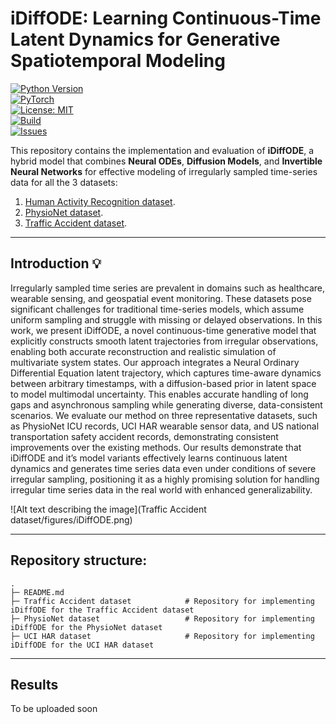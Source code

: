# iDiffODE: Learning Continuous-Time Latent Dynamics for Generative Spatiotemporal Modeling

[![Python Version](https://img.shields.io/badge/python-3.9%2B-blue.svg)](https://www.python.org/downloads/)  
[![PyTorch](https://img.shields.io/badge/PyTorch-2.0+-ee4c2c.svg?logo=pytorch)](https://pytorch.org/)  
[![License: MIT](https://img.shields.io/badge/License-MIT-green.svg)](LICENSE)  
[![Build](https://img.shields.io/badge/build-passing-brightgreen.svg)]()  
[![Issues](https://img.shields.io/github/issues/yourusername/idiffode.svg)](https://github.com/yourusername/idiffode/issues)  



This repository contains the implementation and evaluation of **iDiffODE**, a hybrid model that combines **Neural ODEs**, **Diffusion Models**, and **Invertible Neural Networks** for effective modeling of irregularly sampled time-series data for all the 3 datasets:

1. [Human Activity Recognition dataset](hhttps://archive.ics.uci.edu/dataset/240/human+activity+recognition+using+smartphones/).  
2. [PhysioNet dataset](hhttps://physionet.org/content/challenge-2012/1.0.0/).
3. [Traffic Accident dataset](https://www.nhtsa.gov/file-downloads?p=nhtsa/downloads/FARS/).   

---
## Introduction 💡
Irregularly sampled time series are prevalent in domains such as healthcare, wearable sensing, and geospatial event monitoring. These datasets pose significant challenges for traditional time-series models, which assume uniform sampling and struggle with missing or delayed observations. In this work, we present iDiffODE, a novel continuous-time generative model that explicitly constructs smooth latent trajectories from irregular observations, enabling both accurate reconstruction and realistic simulation of multivariate system states. Our approach integrates a Neural Ordinary Differential Equation latent trajectory, which captures time-aware dynamics between arbitrary timestamps, with a diffusion-based prior in latent space to
model multimodal uncertainty. This enables accurate handling of long gaps and asynchronous sampling while generating diverse, data-consistent scenarios. We evaluate our method on three representative datasets, such as PhysioNet ICU records, UCI HAR wearable sensor data, and US national transportation safety accident records, demonstrating consistent improvements over the existing methods. Our results demonstrate that iDiffODE and it’s model variants effectively learns continuous latent dynamics and generates time series data even under conditions of severe irregular sampling, positioning it as a highly promising solution for handling irregular time series data in the real world with enhanced generalizability.

![Alt text describing the image](Traffic Accident dataset/figures/iDiffODE.png)

---

## Repository structure:
```text
.
├─ README.md
├─ Traffic Accident dataset            # Repository for implementing iDiffODE for the Traffic Accident dataset
├─ PhysioNet dataset                   # Repository for implementing iDiffODE for the PhysioNet dataset
├─ UCI HAR dataset                     # Repository for implementing iDiffODE for the UCI HAR dataset
```
---
## Results

To be uploaded soon
